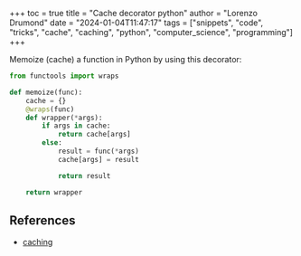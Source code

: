 +++
toc = true
title = "Cache decorator python"
author = "Lorenzo Drumond"
date = "2024-01-04T11:47:17"
tags = ["snippets",  "code",  "tricks",  "cache",  "caching",  "python",  "computer_science",  "programming"]
+++


Memoize (cache) a function in Python by using this decorator:

```python
from functools import wraps

def memoize(func):
    cache = {}
    @wraps(func)
    def wrapper(*args):
        if args in cache:
            return cache[args]
        else:
            result = func(*args)
            cache[args] = result

            return result

    return wrapper
```

## References
- [caching](/wiki/caching/)
